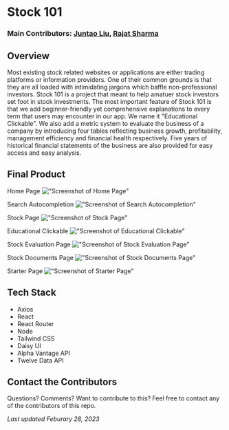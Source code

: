 # Stock 101
### Main Contributors: [Juntao Liu](https://github.com/juntaodev), [Rajat Sharma](https://github.com/rjt-s)

## Overview
Most existing stock related websites or applications are either trading platforms or information providers. One of their common grounds is that they are all loaded with intimidating jargons which baffle non-professional investors. Stock 101 is a project that meant to help amatuer stock investors set foot in stock investments. The most important feature of Stock 101 is that we add beginner-friendly yet comprehensive explanations to every term that users may encounter in our app. We name it "Educational Clickable". We also add a metric system to evaluate the business of a company by introducing four tables reflecting business growth, profitability, management efficiency and financial health respectively. Five years of historical financial statements of the business are also provided for easy access and easy analysis.


## Final Product
Home Page
!["Screenshot of Home Page"](https://github.com/juntaodev/stock_101/blob/master/public/assets/stock101-homepage.png)

Search Autocompletion
!["Screenshot of Search Autocompletion"](https://github.com/juntaodev/stock_101/blob/master/public/assets/stock101-search.png)

Stock Page
!["Screenshot of Stock Page"](https://github.com/juntaodev/stock_101/blob/master/public/assets/stock101-detailpage.png)

Educational Clickable
!["Screenshot of Educational Clickable"](https://github.com/juntaodev/stock_101/blob/master/public/assets/stock101-educationalclickable.png)

Stock Evaluation Page
!["Screenshot of Stock Evaluation Page"](https://github.com/juntaodev/stock_101/blob/master/public/assets/stock101-evaluationpage.png)

Stock Documents Page
!["Screenshot of Stock Documents Page"](https://github.com/juntaodev/stock_101/blob/master/public/assets/stock101-documentpage.png)

Starter Page
!["Screenshot of Starter Page"](https://github.com/juntaodev/stock_101/blob/master/public/assets/stock101-starterpage.png)


## Tech Stack

- Axios
- React
- React Router
- Node
- Tailwind CSS
- Daisy UI
- Alpha Vantage API
- Twelve Data API


## Contact the Contributors

Questions? Comments? Want to contribute to this? Feel free to contact any of the contributors of this repo. 


*Last updated Feburary 28, 2023*